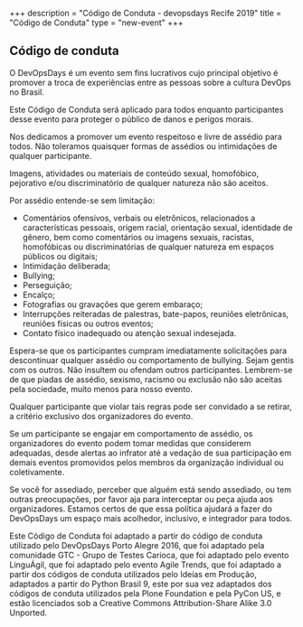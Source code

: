 +++
description = "Código de Conduta - devopsdays Recife 2019"
title = "Código de Conduta"
type = "new-event"
+++
## Código de conduta

O DevOpsDays é um evento sem fins lucrativos cujo principal objetivo é promover a troca de experiências entre as pessoas sobre a cultura DevOps no Brasil.

Este Código de Conduta será aplicado para todos enquanto participantes desse evento para proteger o público de danos e perigos morais.

Nos dedicamos a promover um evento respeitoso e livre de assédio para todos. Não toleramos quaisquer formas de assédios ou intimidações de qualquer participante.

Imagens, atividades ou materiais de conteúdo sexual, homofóbico, pejorativo e/ou discriminatório de qualquer natureza não são aceitos.

Por assédio entende-se sem limitação:
<ul>
  <li>Comentários ofensivos, verbais ou eletrônicos, relacionados a características pessoais, origem racial, orientação sexual, identidade de gênero, bem como comentários ou imagens sexuais, racistas, homofóbicas ou discriminatórias de qualquer natureza em espaços públicos ou digitais;</li>
  <li>Intimidação deliberada;</li>
  <li>Bullying;</li>
  <li>Perseguição;</li>
  <li>Encalço;</li>
  <li>Fotografias ou gravações que gerem embaraço;</li>
  <li>Interrupções reiteradas de palestras, bate-papos, reuniões eletrônicas, reuniões físicas ou outros eventos;</li>
  <li>Contato físico inadequado ou atenção sexual indesejada.</li>
</ul>
Espera-se que os participantes cumpram imediatamente solicitações para descontinuar qualquer assédio ou comportamento de bullying. Sejam gentis com os outros. Não insultem ou ofendam outros participantes. Lembrem-se de que piadas de assédio, sexismo, racismo ou exclusão não são aceitas pela sociedade, muito menos para nosso evento.

Qualquer participante que violar tais regras pode ser convidado a se retirar, a critério exclusivo dos organizadores do evento.

Se um participante se engajar em comportamento de assédio, os organizadores do evento podem tomar medidas que considerem adequadas, desde alertas ao infrator até a vedação de sua participação em demais eventos promovidos pelos membros da organização individual ou coletivamente.

Se você for assediado, perceber que alguém está sendo assediado, ou tem outras preocupações, por favor aja para interceptar ou peça ajuda aos organizadores. Estamos certos de que essa política ajudará a fazer do DevOpsDays um espaço mais acolhedor, inclusivo, e integrador para todos.

Este Código de Conduta foi adaptado a partir do código de conduta utilizado pelo DevOpsDays Porto Alegre 2016, que foi adaptado pela comunidade GTC - Grupo de Testes Carioca, que foi adaptado pelo evento LinguÁgil, que foi adaptado pelo evento Agile Trends, que foi adaptado a partir dos códigos de conduta utilizados pelo Ideias em Produção, adaptados a partir do Python Brasil 9, este por sua vez adaptados dos códigos de conduta utilizados pela Plone Foundation e pela PyCon US, e estão licenciados sob a Creative Commons Attribution-Share Alike 3.0 Unported.